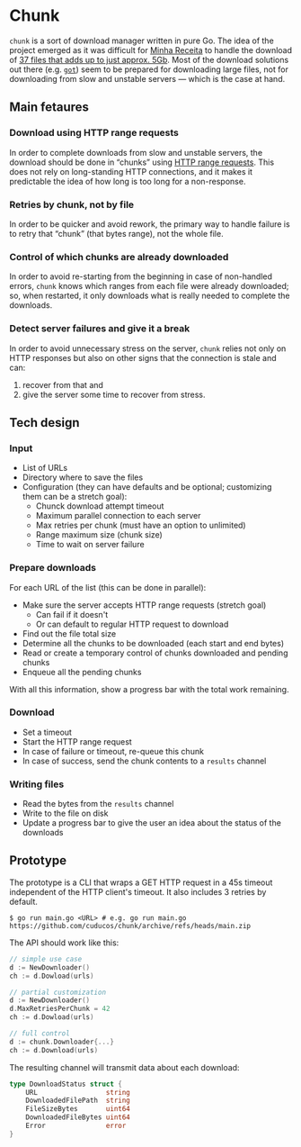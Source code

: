 # Chunk

`chunk` is a sort of download manager written in pure Go. The idea of the project emerged as it was difficult for [Minha Receita](https://github.com/cuducos/minha-receita) to handle the download of [37 files that adds up to just approx. 5Gb](https://www.gov.br/receitafederal/pt-br/assuntos/orientacao-tributaria/cadastros/consultas/dados-publicos-cnpj). Most of the download solutions out there (e.g. [`got`](https://github.com/melbahja/got)) seem to be prepared for downloading large files, not for downloading from slow and unstable servers — which is the case at hand.

## Main fetaures

### Download using HTTP range requests

In order to complete downloads from slow and unstable servers, the download should be done in “chunks” using [HTTP range requests](https://developer.mozilla.org/en-US/docs/Web/HTTP/Range_requests). This does not rely on long-standing HTTP connections, and it makes it predictable the idea of how long is too long for a non-response.

### Retries by chunk, not by file

In order to be quicker and avoid rework, the primary way to handle failure is to retry that “chunk” (that bytes range), not the whole file.

### Control of which chunks are already downloaded

In order to avoid re-starting from the beginning in case of non-handled errors, `chunk` knows which ranges from each file were already downloaded; so, when restarted, it only downloads what is really needed to complete the downloads.

### Detect server failures and give it a break

In order to avoid unnecessary stress on the server, `chunk` relies not only on HTTP responses but also on other signs that the connection is stale and can:

1. recover from that and
2. give the server some time to recover from stress.

## Tech design

### Input

* List of URLs
* Directory where to save the files
* Configuration (they can have defaults and be optional; customizing them can be a stretch goal):
  * Chunck download attempt timeout
  * Maximum parallel connection to each server
  * Max retries per chunk (must have an option to unlimited)
  * Range maximum size (chunk size)
  * Time to wait on server failure

### Prepare downloads

For each URL of the list (this can be done in parallel):

* Make sure the server accepts HTTP range requests (stretch goal)
  * Can fail if it doesn't
  * Or can default to regular HTTP request to download
* Find out the file total size
* Determine all the chunks to be downloaded (each start and end bytes)
* Read or create a temporary control of chunks downloaded and pending chunks
* Enqueue all the pending chunks

With all this information, show a progress bar with the total work remaining.

### Download

* Set a timeout
* Start the HTTP range request
* In case of failure or timeout, re-queue this chunk
* In case of success, send the chunk contents to a `results` channel

### Writing files

* Read the bytes from the `results` channel
* Write to the file on disk
* Update a progress bar to give the user an idea about the status of the downloads

## Prototype

The prototype is a CLI that wraps a GET HTTP request in a 45s timeout independent of the HTTP client's timeout. It also includes 3 retries by default.

```console
$ go run main.go <URL> # e.g. go run main.go https://github.com/cuducos/chunk/archive/refs/heads/main.zip
```

The API should work like this:

```go
// simple use case
d := NewDownloader()
ch := d.Dowload(urls)

// partial customization
d := NewDownloader()
d.MaxRetriesPerChunk = 42
ch := d.Dowload(urls)

// full control
d := chunk.Downloader{...}
ch := d.Download(urls)
```

The resulting channel will transmit data about each download:

```go
type DownloadStatus struct {
	URL                 string
	DownloadedFilePath  string
	FileSizeBytes       uint64
	DownloadedFileBytes uint64
	Error               error
}
```
